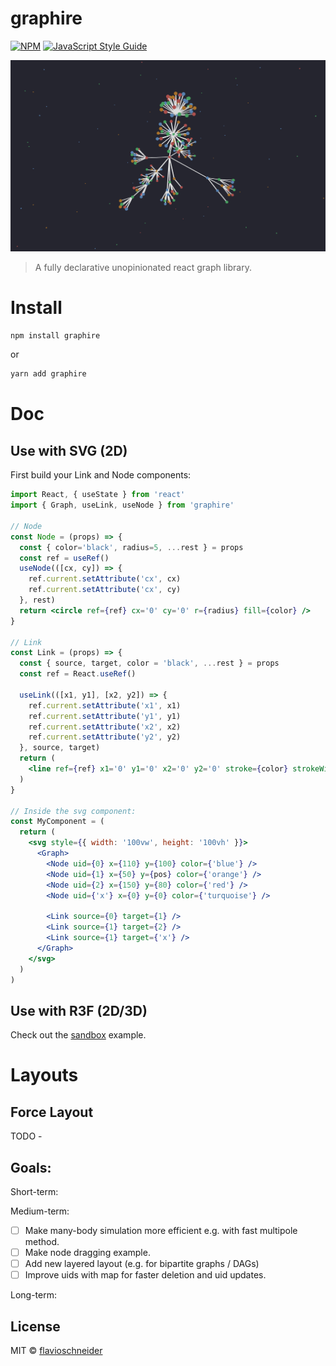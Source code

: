 # graphire

[![NPM](https://img.shields.io/npm/v/graphire.svg)](https://www.npmjs.com/package/graphire) [![JavaScript Style Guide](https://img.shields.io/badge/code_style-standard-brightgreen.svg)](https://standardjs.com)


<a href="https://codesandbox.io/s/graphire-forcelayout-example-jet3q"><img src="markdown/screenshot.png"></a>

> A fully declarative unopinionated react graph library.


# Install

```bash
npm install graphire
```
or
```bash 
yarn add graphire
```

# Doc 

## Use with SVG (2D)
First build your Link and Node components:

```jsx 
import React, { useState } from 'react'
import { Graph, useLink, useNode } from 'graphire'

// Node 
const Node = (props) => {
  const { color='black', radius=5, ...rest } = props
  const ref = useRef()
  useNode(([cx, cy]) => {
    ref.current.setAttribute('cx', cx)  
    ref.current.setAttribute('cx', cy)  
  }, rest) 
  return <circle ref={ref} cx='0' cy='0' r={radius} fill={color} />
}

// Link 
const Link = (props) => {
  const { source, target, color = 'black', ...rest } = props
  const ref = React.useRef()

  useLink(([x1, y1], [x2, y2]) => {
    ref.current.setAttribute('x1', x1)  
    ref.current.setAttribute('y1', y1)  
    ref.current.setAttribute('x2', x2)  
    ref.current.setAttribute('y2', y2)  
  }, source, target)
  return (
    <line ref={ref} x1='0' y1='0' x2='0' y2='0' stroke={color} strokeWidth={1} />
  )
}

// Inside the svg component:
const MyComponent = (
  return (
    <svg style={{ width: '100vw', height: '100vh' }}>
      <Graph>
        <Node uid={0} x={110} y={100} color={'blue'} />
        <Node uid={1} x={50} y={pos} color={'orange'} />
        <Node uid={2} x={150} y={80} color={'red'} />
        <Node uid={'x'} x={0} y={0} color={'turquoise'} />

        <Link source={0} target={1} />
        <Link source={1} target={2} />
        <Link source={1} target={'x'} />
      </Graph>
    </svg>
  )
)
```

## Use with R3F (2D/3D)
Check out the [sandbox](https://codesandbox.io/s/graphire-forcelayout-example-jet3q) example. 

# Layouts 

## Force Layout 
TODO -


## Goals:
Short-term: 

Medium-term:
- [ ] Make many-body simulation more efficient e.g. with fast multipole method.
- [ ] Make node dragging example.
- [ ] Add new layered layout (e.g. for bipartite graphs / DAGs)
- [ ] Improve uids with map for faster deletion and uid updates. 

Long-term:


## License

MIT © [flavioschneider](https://github.com/flavioschneider)
